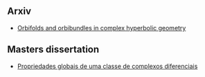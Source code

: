 ## Arxiv

-   [Orbifolds and orbibundles in complex hyperbolic geometry](https://arxiv.org/abs/2011.09372)

## Masters dissertation

-   [Propriedades globais de uma classe de complexos diferenciais](https://teses.usp.br/teses/disponiveis/55/55135/tde-25102018-112308/pt-br.php)

